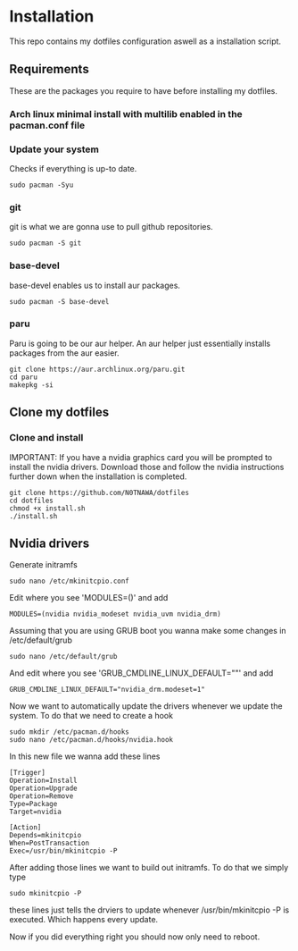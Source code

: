# Installation

This repo contains my dotfiles configuration aswell as a installation script.

## Requirements

These are the packages you require to have before installing my dotfiles.

### Arch linux minimal install with multilib enabled in the pacman.conf file

### Update your system
Checks if everything is up-to date.
```
sudo pacman -Syu
```

### git
git is what we are gonna use to pull github repositories.
```
sudo pacman -S git
```

### base-devel
base-devel enables us to install aur packages.
```
sudo pacman -S base-devel
```

### paru
Paru is going to be our aur helper. An aur helper just essentially installs packages from the aur easier.
```
git clone https://aur.archlinux.org/paru.git
cd paru
makepkg -si
```

## Clone my dotfiles

### Clone and install
IMPORTANT: If you have a nvidia graphics card you will be prompted to install the nvidia drivers. Download those and follow the nvidia instructions further down when the installation is completed.
```
git clone https://github.com/N0TNAWA/dotfiles
cd dotfiles
chmod +x install.sh
./install.sh
```

## Nvidia drivers
Generate initramfs
```
sudo nano /etc/mkinitcpio.conf
```
Edit where you see 'MODULES=()' and add
```
MODULES=(nvidia nvidia_modeset nvidia_uvm nvidia_drm)
```
Assuming that you are using GRUB boot you wanna make some changes in /etc/default/grub
```
sudo nano /etc/default/grub
```
And edit where you see 'GRUB_CMDLINE_LINUX_DEFAULT=""' and add
```
GRUB_CMDLINE_LINUX_DEFAULT="nvidia_drm.modeset=1"
```
Now we want to automatically update the drivers whenever we update the system. To do that we need to create a hook
```
sudo mkdir /etc/pacman.d/hooks
sudo nano /etc/pacman.d/hooks/nvidia.hook
```
In this new file we wanna add these lines
```
[Trigger]
Operation=Install
Operation=Upgrade
Operation=Remove
Type=Package
Target=nvidia

[Action]
Depends=mkinitcpio
When=PostTransaction
Exec=/usr/bin/mkinitcpio -P
```
After adding those lines we want to build out initramfs. To do that we simply type
```
sudo mkinitcpio -P
```

these lines just tells the drviers to update whenever /usr/bin/mkinitcpio -P is executed. Which happens every update.

Now if you did everything right you should now only need to reboot.
